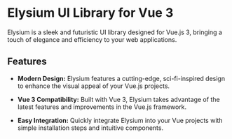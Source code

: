 # Elysium UI Library for Vue 3

Elysium is a sleek and futuristic UI library designed for Vue.js 3, bringing a touch of elegance and efficiency to your web applications.

## Features

- **Modern Design:** Elysium features a cutting-edge, sci-fi-inspired design to enhance the visual appeal of your Vue.js projects.

- **Vue 3 Compatibility:** Built with Vue 3, Elysium takes advantage of the latest features and improvements in the Vue.js framework.

- **Easy Integration:** Quickly integrate Elysium into your Vue projects with simple installation steps and intuitive components.